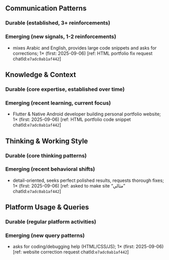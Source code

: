 ## Communication Patterns
### Durable (established, 3+ reinforcements)

### Emerging (new signals, 1-2 reinforcements)
- mixes Arabic and English, provides large code snippets and asks for corrections; 1× (first: 2025-09-06) [ref: HTML portfolio fix request chatId:`e7adc0ab1af442`]

## Knowledge & Context
### Durable (core expertise, established over time)

### Emerging (recent learning, current focus)
- Flutter & Native Android developer building personal portfolio website; 1× (first: 2025-09-06) [ref: HTML portfolio code snippet chatId:`e7adc0ab1af442`]

## Thinking & Working Style
### Durable (core thinking patterns)

### Emerging (recent behavioral shifts)
- detail-oriented, seeks perfect polished results, requests thorough fixes; 1× (first: 2025-09-06) [ref: asked to make site “مثالي” chatId:`e7adc0ab1af442`]

## Platform Usage & Queries
### Durable (regular platform activities)

### Emerging (new query patterns)
- asks for coding/debugging help (HTML/CSS/JS); 1× (first: 2025-09-06) [ref: website correction request chatId:`e7adc0ab1af442`]